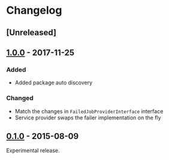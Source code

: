 # Changelog

## [Unreleased]

## [1.0.0](https://github.com/pmatseykanets/file-queue-failer/releases/tag/v1.0.0) - 2017-11-25

### Added

- Added package auto discovery

### Changed

- Match the changes in `FailedJobProviderInterface` interface
- Service provider swaps the failer implementation on the fly

## [0.1.0](https://github.com/pmatseykanets/file-queue-failer/releases/tag/v0.1.0) - 2015-08-09

Experimental release.
